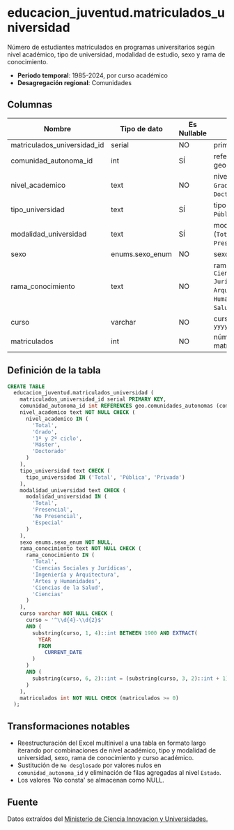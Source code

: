 # educacion_juventud.matriculados_universidad

Número de estudiantes matriculados en programas universitarios según nivel académico, tipo de universidad, modalidad de estudio, sexo y rama de conocimiento.

- **Periodo temporal**: 1985-2024, por curso académico
- **Desagregación regional**: Comunidades

## Columnas

| Nombre | Tipo de dato | Es Nullable | Descripción |
| --- | --- | --- | --- |
| matriculados_universidad_id | serial | NO | primary key |
| comunidad_autonoma_id | int | SÍ | referencia a geo.comunidades_autonomas |
| nivel_academico | text | NO | nivel académico (`Total`, `Grado`, `1º y 2º ciclo`, `Máster`, `Doctorado`) |
| tipo_universidad | text | SÍ | tipo de universidad (`Total`, `Pública`, `Privada`) |
| modalidad_universidad | text | SÍ | modalidad universitaria (`Total`, `Presencial`, `No Presencial`, `Especial`) |
| sexo | enums.sexo_enum | NO | sexo |
| rama_conocimiento | text | NO | rama de conocimiento (`Total`, `Ciencias Sociales y Jurídicas`, `Ingeniería y Arquitectura`, `Artes y Humanidades`, `Ciencias de la Salud`, `Ciencias`) |
| curso | varchar | NO | curso académico en formato `yyyy-yy` |
| matriculados | int | NO | número de estudiantes matriculados |

## Definición de la tabla

```sql
CREATE TABLE
  educacion_juventud.matriculados_universidad (
    matriculados_universidad_id serial PRIMARY KEY,
    comunidad_autonoma_id int REFERENCES geo.comunidades_autonomas (comunidad_autonoma_id),
    nivel_academico text NOT NULL CHECK (
      nivel_academico IN (
        'Total',
        'Grado',
        '1º y 2º ciclo',
        'Máster',
        'Doctorado'
      )
    ),
    tipo_universidad text CHECK (
      tipo_universidad IN ('Total', 'Pública', 'Privada')
    ),
    modalidad_universidad text CHECK (
      modalidad_universidad IN (
        'Total',
        'Presencial',
        'No Presencial',
        'Especial'
      )
    ),
    sexo enums.sexo_enum NOT NULL,
    rama_conocimiento text NOT NULL CHECK (
      rama_conocimiento IN (
        'Total',
        'Ciencias Sociales y Jurídicas',
        'Ingeniería y Arquitectura',
        'Artes y Humanidades',
        'Ciencias de la Salud',
        'Ciencias'
      )
    ),
    curso varchar NOT NULL CHECK (
      curso ~ '^\\d{4}-\\d{2}$'
      AND (
        substring(curso, 1, 4)::int BETWEEN 1900 AND EXTRACT(
          YEAR
          FROM
            CURRENT_DATE
        )
      )
      AND (
        substring(curso, 6, 2)::int = (substring(curso, 3, 2)::int + 1) % 100
      )
    ),
    matriculados int NOT NULL CHECK (matriculados >= 0)
  );
```

## Transformaciones notables

- Reestructuración del Excel multinivel a una tabla en formato largo iterando por combinaciones de nivel académico, tipo y modalidad de universidad, sexo, rama de conocimiento y curso académico.
- Sustitución de `No desglosado` por valores nulos en `comunidad_autonoma_id` y eliminación de filas agregadas al nivel `Estado`.
- Los valores 'No consta' se almacenan como NULL.


## Fuente

Datos extraídos del <a href="https://estadisticas.universidades.gob.es/jaxiPx/Tabla.htm?path=/Universitaria/Alumnado/EEU_2024/Serie/TotalSUE//l0/&file=HIS_Mat_TotalSUE_Rama_CA.px&type=pcaxis&L=0" target="_blank">Ministerio de Ciencia Innovacion y Universidades.</a>
